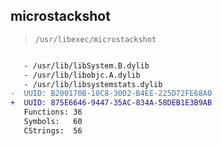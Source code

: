 ## microstackshot

> `/usr/libexec/microstackshot`

```diff

   - /usr/lib/libSystem.B.dylib
   - /usr/lib/libobjc.A.dylib
   - /usr/lib/libsystemstats.dylib
-  UUID: B200170B-10C8-30D2-B4EE-225D72FE68A0
+  UUID: 875E6646-9447-35AC-834A-58DEB1E3B9AB
   Functions: 36
   Symbols:   60
   CStrings:  56

```
